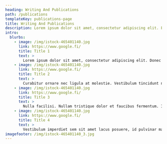 ```yaml
---
heading: Writing And Publications
path: /publications
templateKey: publications-page
title: Writing And Publications
description: Lorem ipsum dolor sit amet, consectetur adipiscing elit. Etiam purus libero, viverra et odio quis, pharetra viverra leo. Suspendisse eget tincidunt risus, quis vestibulum nulla. Nullam fermentum mi quis dui scelerisque egestas. Maecenas a massa ipsum. Nam pellentesque purus non nisi tristique, quis auctor elit tristique. Integer eu finibus odio. Aliquam quam libero, blandit id tristique in, placerat sit amet purus. In vel dapibus nulla. Quisque laoreet velit ante, sit amet porta nisl aliquam ut. Fusce vestibulum gravida mi vitae lobortis. Fusce vitae volutpat lacus.
intro:
  blurbs:
    - image: /img/istock-465401140.jpg
      link: https://www.google.fi/
      title: Title 1
      text: >
        Lorem ipsum dolor sit amet, consectetur adipiscing elit. Donec in tellus sit amet mi iaculis fringilla. Sed porttitor ornare velit, in ultrices velit posuere aliquam. Sed vitae leo vel nibh ullamcorper dictum ut et augue. Fusce interdum lorem sed finibus lacinia. Ut eget quam elementum leo gravida convallis. Duis tellus metus, varius quis lacus et, tempor feugiat ligula.
    - image: /img/istock-465401140.jpg
      link: https://www.google.fi/
      title: Title 2
      text: >
        Curabitur ornare nec ligula at molestie. Vestibulum tincidunt neque eros, non ultrices risus aliquet nec. Pellentesque mollis nulla nunc, id commodo dolor mattis id. Proin euismod volutpat ligula. Duis suscipit gravida ex, quis suscipit ipsum dignissim sed. Maecenas eu iaculis nibh, varius egestas mi. Sed eget ipsum at mauris congue rhoncus. Nulla justo quam, tincidunt ac condimentum quis, posuere vel lacus. Proin ac quam viverra, finibus nunc sed, hendrerit nibh. Integer a lorem vitae magna pharetra ultricies quis non odio.
    - image: /img/istock-465401140.jpg
      link: https://www.google.fi/
      title: Title 3
      text: >
        Nulla facilisi. Nullam tristique dolor et faucibus fermentum. In tempor enim non iaculis bibendum. Nullam erat tortor, dictum ac facilisis at, pharetra quis sem. Quisque bibendum metus non efficitur blandit. Sed purus lectus, suscipit vel nibh sit amet, sollicitudin imperdiet nunc. In viverra scelerisque mi, vitae pharetra eros suscipit vitae. Suspendisse a lectus id lorem feugiat aliquet sit amet pharetra nunc. Suspendisse potenti. In laoreet augue enim, vel imperdiet metus rhoncus non. Etiam feugiat nibh at metus tincidunt, in blandit nisl malesuada. Sed luctus lorem sed hendrerit hendrerit. Etiam fringilla hendrerit augue, non tempus metus fringilla in. Maecenas ornare sapien at quam viverra dapibus. Suspendisse potenti.
    - image: /img/istock-465401140.jpg
      link: https://www.google.fi/
      title: Title 4
      text: >
        Vestibulum imperdiet sem sit amet lacus posuere, id pulvinar massa mattis. Fusce sit amet diam dolor. Fusce in elementum augue. Sed at eros at enim maximus posuere. Cras aliquet bibendum purus, nec vestibulum nibh suscipit in. Duis eu aliquam arcu. Proin lorem sapien, interdum sed eros eu, porttitor pharetra est.
imagefooter: /img/istock-465401140_3.jpg
---
```

